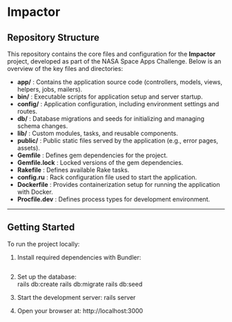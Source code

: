 # Impactor

## Repository Structure

This repository contains the core files and configuration for the **Impactor** project, developed as part of the NASA Space Apps Challenge. Below is an overview of the key files and directories:

- **app/** : Contains the application source code (controllers, models, views, helpers, jobs, mailers).
- **bin/** : Executable scripts for application setup and server startup.
- **config/** : Application configuration, including environment settings and routes.
- **db/** : Database migrations and seeds for initializing and managing schema changes.
- **lib/** : Custom modules, tasks, and reusable components.
- **public/** : Public static files served by the application (e.g., error pages, assets).
- **Gemfile** : Defines gem dependencies for the project.
- **Gemfile.lock** : Locked versions of the gem dependencies.
- **Rakefile** : Defines available Rake tasks.
- **config.ru** : Rack configuration file used to start the application.
- **Dockerfile** : Provides containerization setup for running the application with Docker.
- **Procfile.dev** : Defines process types for development environment.

---

## Getting Started

To run the project locally:

1. Install required dependencies with Bundler:  
   ```bash bundle install

2. Set up the database:   
rails db:create
rails db:migrate
rails db:seed

3. Start the development server:
rails server

4. Open your browser at:
http://localhost:3000
